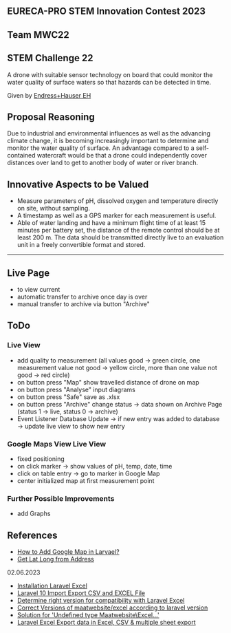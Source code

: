 ## EURECA-PRO STEM Innovation Contest 2023
## Team MWC22

## STEM Challenge 22
A drone with suitable sensor technology on board that could monitor the water quality of surface waters so that hazards can be detected in time.

Given by [Endress+Hauser EH](https://www.de.endress.com/de?wt_mc=paid-search.google.keyword.othr.de-brand.sc-germany.admedia&gad=1&gclid=CjwKCAjwl6OiBhA2EiwAuUwWZV75efmHGKmsGOK_1BNmxa9vt_WIKOXZXQtSlY9RPdTvKGHHTENJaRoCR7kQAvD_BwE)

## Proposal Reasoning
Due to industrial and environmental influences as well as the
advancing climate change, it is becoming increasingly important to
determine and monitor the water quality of surface. An advantage
compared to a self-contained watercraft would be that a drone
could independently cover distances over land to get to another
body of water or river branch.

## Innovative Aspects to be Valued
- Measure parameters of pH, dissolved oxygen and temperature
directly on site, without sampling.
- A timestamp as well as a GPS marker for each measurement is
useful.
- Able of water landing and have a minimum flight time of at
least 15 minutes per battery set, the distance of the remote
control should be at least 200 m. The data should be
transmitted directly live to an evaluation unit in a freely
convertible format and stored.

---

## Live Page
- to view current 
- automatic transfer to archive once day is over
- manual transfer to archive via button "Archive"

## ToDo
### Live View
- add quality to measurement (all values good -> green circle, one measurement value not good -> yellow circle, more than one value not good -> red circle)
- on button press "Map" show travelled distance of drone on map
- on button press "Analyse" input diagrams
- on button press "Safe" save as .xlsx
- on button press "Archive" change status -> data shown on Archive Page (status 1 -> live, status 0 -> archive)
- Event Listener Database Update -> if new entry was added to database -> update live view to show new entry

### Google Maps View Live View
- fixed positioning
- on click marker -> show values of pH, temp, date, time
- click on table entry -> go to marker in Google Map
- center initialized map at first measurement point

### Further Possible Improvements
- add Graphs

## References
- [How to Add Google Map in Larvael?](https://www.itsolutionstuff.com/post/how-to-add-google-map-in-laravelexample.html)
- [Get Lat Long from Address](https://www.latlong.net/convert-address-to-lat-long.html)

02.06.2023
- [Installation Laravel Excel](https://docs.laravel-excel.com/2.1/getting-started/)
- [Laravel 10 Import Export CSV and EXCEL File](https://techsolutionstuff.com/post/laravel-10-import-export-csv-and-excel-file)
- [Determine right version for compatibility with Laravel Excel](https://laracasts.com/discuss/channels/laravel/laravel-excel-not-working-1)
- [Correct Versions of maatwebsite/excel according to laravel version](https://laravelshift.com/can-i-upgrade-laravel/maatwebsite/excel)
- [Solution for 'Undefined type Maatwebsite\Excel\...'](https://stackoverflow.com/questions/71073100/undefined-type-maatwebsite-excel-concerns-tomodel)
- [Laravel Excel Export data in Excel, CSV & multiple sheet export](https://www.youtube.com/watch?v=VUet2wq22-o) 
